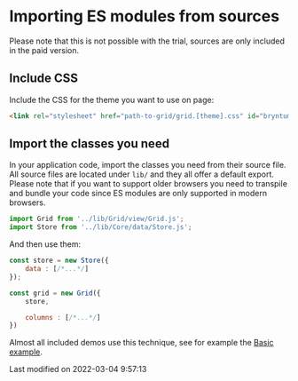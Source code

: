 # Importing ES modules from sources

Please note that this is not possible with the trial, sources are only included in the paid version.

## Include CSS

Include the CSS for the theme you want to use on page:

```html
<link rel="stylesheet" href="path-to-grid/grid.[theme].css" id="bryntum-theme">
```

## Import the classes you need

In your application code, import the classes you need from their source file. All source files are located under `lib/`
and they all offer a default export. Please note that if you want to support older browsers you need to transpile and
bundle your code since ES modules are only supported in modern browsers.

```javascript
import Grid from '../lib/Grid/view/Grid.js';
import Store from '../lib/Core/data/Store.js';
```

And then use them:

```javascript
const store = new Store({
    data : [/*...*/]
});

const grid = new Grid({
    store,

    columns : [/*...*/]
})
```

Almost all included demos use this technique, see for example the <a href="../examples/basic" target="_blank">Basic example</a>.


<p class="last-modified">Last modified on 2022-03-04 9:57:13</p>